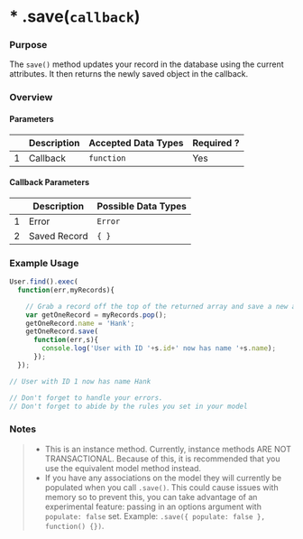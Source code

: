 # * .save(`callback`)

### Purpose
The `save()` method updates your record in the database using the current attributes.  It then returns the newly saved object in the callback.

### Overview
#### Parameters

|   |     Description     | Accepted Data Types | Required ? |
|---|---------------------|---------------------|------------|
| 1 |     Callback        | `function`          | Yes        |

#### Callback Parameters

|   |     Description     | Possible Data Types |
|---|---------------------|---------------------|
| 1 |  Error              | `Error`             |
| 2 |  Saved Record       | `{ }`               |


### Example Usage

```javascript
User.find().exec(
  function(err,myRecords){

    // Grab a record off the top of the returned array and save a new attribute to it
    var getOneRecord = myRecords.pop();
    getOneRecord.name = 'Hank';
    getOneRecord.save(
      function(err,s){
        console.log('User with ID '+s.id+' now has name '+s.name);
      });
  });

// User with ID 1 now has name Hank

// Don't forget to handle your errors.
// Don't forget to abide by the rules you set in your model

```
### Notes
> + This is an instance method.  Currently, instance methods ARE NOT TRANSACTIONAL.  Because of this, it is recommended that you use the equivalent model method instead.
> + If you have any associations on the model they will currently be populated when you call `.save()`. This could cause issues with memory so to prevent this, you can take advantage of an experimental feature: passing in an options argument with `populate: false` set. Example: `.save({ populate: false }, function() {})`.


<docmeta name="displayName" value=".save()">
<docmeta name="pageType" value="method">

